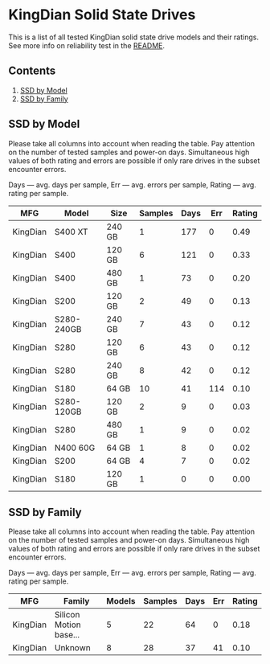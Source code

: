 KingDian Solid State Drives
===========================

This is a list of all tested KingDian solid state drive models and their ratings. See
more info on reliability test in the [README](https://github.com/linuxhw/SMART).

Contents
--------

1. [ SSD by Model  ](#ssd-by-model)
2. [ SSD by Family ](#ssd-by-family)

SSD by Model
------------

Please take all columns into account when reading the table. Pay attention on the
number of tested samples and power-on days. Simultaneous high values of both rating
and errors are possible if only rare drives in the subset encounter errors.

Days   — avg. days per sample,
Err    — avg. errors per sample,
Rating — avg. rating per sample.

| MFG       | Model              | Size   | Samples | Days  | Err   | Rating |
|-----------|--------------------|--------|---------|-------|-------|--------|
| KingDian  | S400 XT            | 240 GB | 1       | 177   | 0     | 0.49   |
| KingDian  | S400               | 120 GB | 6       | 121   | 0     | 0.33   |
| KingDian  | S400               | 480 GB | 1       | 73    | 0     | 0.20   |
| KingDian  | S200               | 120 GB | 2       | 49    | 0     | 0.13   |
| KingDian  | S280-240GB         | 240 GB | 7       | 43    | 0     | 0.12   |
| KingDian  | S280               | 120 GB | 6       | 43    | 0     | 0.12   |
| KingDian  | S280               | 240 GB | 8       | 42    | 0     | 0.12   |
| KingDian  | S180               | 64 GB  | 10      | 41    | 114   | 0.10   |
| KingDian  | S280-120GB         | 120 GB | 2       | 9     | 0     | 0.03   |
| KingDian  | S280               | 480 GB | 1       | 9     | 0     | 0.02   |
| KingDian  | N400 60G           | 64 GB  | 1       | 8     | 0     | 0.02   |
| KingDian  | S200               | 64 GB  | 4       | 7     | 0     | 0.02   |
| KingDian  | S180               | 120 GB | 1       | 0     | 0     | 0.00   |

SSD by Family
-------------

Please take all columns into account when reading the table. Pay attention on the
number of tested samples and power-on days. Simultaneous high values of both rating
and errors are possible if only rare drives in the subset encounter errors.

Days   — avg. days per sample,
Err    — avg. errors per sample,
Rating — avg. rating per sample.

| MFG       | Family                 | Models | Samples | Days  | Err   | Rating |
|-----------|------------------------|--------|---------|-------|-------|--------|
| KingDian  | Silicon Motion base... | 5      | 22      | 64    | 0     | 0.18   |
| KingDian  | Unknown                | 8      | 28      | 37    | 41    | 0.10   |
